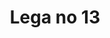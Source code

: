 --- 
title: "Lega no 13"
publishdate: "2019-5-28T16:48:46+02:00"
src: "https://365manga.net/manga/lega-no-13"
image: "https://data.365manga.net/images/thumbnails/19189-lega-no-13.jpg"
description: "From Aerandria Scans: Venice, the latter half of the 16th century. Young Legare works as an apprentice to his father, an apothecary, but his real passion is the forbidden art of Alchemy. One day, a fortune teller predicts that he will meet four people with the power to change destiny and shortly after, his father is incarcerated on suspicion of alchemy. Legare, the real alchemist, is forced to produce gold…"
---